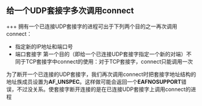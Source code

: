 ## 给一个UDP套接字多次调用connect
+++
拥有一个已连接UDP套接字的进程可出于下列两个目的之一再次调用connect：
- 指定新的IP地址和端口号
- 端口套接字
第一个目的（即给一个已连接UDP套接字指定一个新的对端）不同于TCP套接字中connect的使用：对于TCP套接字，connect只能调用一次

为了断开一个已连接的UDP套接字，我们再次调用connect时把套接字地址结构的地址族成员设置为**AF_UNSPEC**。这样做可能会返回一个**EAFNOSUPPORT**错误，不过没关系。使套接字断开连接的是在已连接UDP套接字上调用connect的进程

